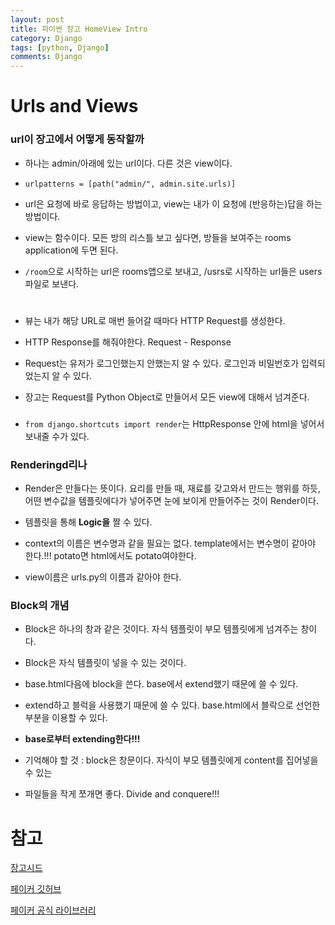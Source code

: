 ```yaml
---
layout: post
title: 파이썬 장고 HomeView Intro
category: Django
tags: [python, Django]
comments: Django
---
```


# Urls and Views

### url이 장고에서 어떻게 동작할까

- 하나는 admin/아래에 있는 url이다. 다른 것은 view이다.

- `urlpatterns = [path("admin/", admin.site.urls)]`

- url은 요청에 바로 응답하는 방법이고, view는 내가 이 요청에 (반응하는)답을 하는 방법이다.

- view는 함수이다. 모든 방의 리스틀 보고 싶다면, 방들을 보여주는 rooms application에 두면 된다.

- `/room`으로 시작하는 url은 rooms앱으로 보내고, /usrs로 시작하는 url들은 users파일로 보낸다.

#

- 뷰는 내가 해당 URL로 매번 들어갈 때마다 HTTP Request를 생성한다.

- HTTP Response를 해줘야한다. Request - Response

- Request는 유저가 로그인했는지 안했는지 알 수 있다. 로그인과 비밀번호가 입력되었는지 알 수 있다.

- 장고는 Request를 Python Object로 만들어서 모든 view에 대해서 넘겨준다.

###

- `from django.shortcuts import render`는 HttpResponse 안에 html을 넣어서 보내줄 수가 있다.

### Renderingd리나

- Render은 만들다는 뜻이다. 요리를 만들 때, 재료를 갖고와서 만드는 행위를 하듯, 어떤 변수값을 템플릿에다가 넣어주면 눈에 보이게 만들어주는 것이 Render이다.

- 템플릿을 통해 **Logic을** 짤 수 있다.

- context의 이름은 변수명과 같을 필요는 없다. template에서는 변수명이 같아야 한다.!!! potato면 html에서도 potato여야한다.

- view이름은 urls.py의 이름과 같아야 한다.

### Block의 개념

- Block은 하나의 창과 같은 것이다. 자식 템플릿이 부모 템플릿에게 넘겨주는 창이다.

- Block은 자식 템플릿이 넣을 수 있는 것이다.

- base.html다음에 block을 쓴다. base에서 extend했기 때문에 쓸 수 있다.

- extend하고 블럭을 사용했기 때문에 쓸 수 있다. base.html에서 블락으로 선언한 부분을 이용할 수 있다.

- **base로부터 extending한다!!!**

- 기억해야 할 것 : block은 창문이다. 자식이 부모 템플릿에게 content를 집어넣을 수 있는

- 파일들을 작게 쪼개면 좋다. Divide and conquere!!!


# 참고

[장고시드](https://pypi.org/project/django-seed/)

[페이커 깃허브](https://github.com/joke2k/faker/)

[페이커 공식 라이브러리](https://faker.readthedocs.io/en/master/)